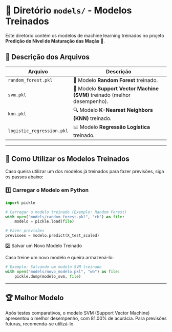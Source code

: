 # 📂 Diretório `models/` - Modelos Treinados

Este diretório contém os modelos de machine learning treinados no projeto **Predição do Nível de Maturação das Maçãs** 🍏.

## 📄 **Descrição dos Arquivos**
| Arquivo                 | Descrição |
|-------------------------|-----------|
| `random_forest.pkl`     | 🌳 Modelo **Random Forest** treinado. |
| `svm.pkl`              | 🤖 Modelo **Support Vector Machine (SVM)** treinado (melhor desempenho). |
| `knn.pkl`              | 🔍 Modelo **K-Nearest Neighbors (KNN)** treinado. |
| `logistic_regression.pkl` | 📊 Modelo **Regressão Logística** treinado. |

---

## 📌 **Como Utilizar os Modelos Treinados**
Caso queira utilizar um dos modelos já treinados para fazer previsões, siga os passos abaixo:

### 1️⃣ **Carregar o Modelo em Python**
```python
import pickle

# Carregar o modelo treinado (Exemplo: Random Forest)
with open("models/random_forest.pkl", "rb") as file:
    modelo = pickle.load(file)

# Fazer previsões
previsoes = modelo.predict(X_test_scaled)
```
2️⃣ Salvar um Novo Modelo Treinado

Caso treine um novo modelo e queira armazená-lo:
```python
# Exemplo: Salvando um modelo SVM treinado
with open("models/novo_modelo.pkl", "wb") as file:
    pickle.dump(modelo_svm, file)
```

---

## 🏆 Melhor Modelo
Após testes comparativos, o modelo SVM (Support Vector Machine) apresentou o melhor desempenho, com 81.00% de acurácia. Para previsões futuras, recomenda-se utilizá-lo.
